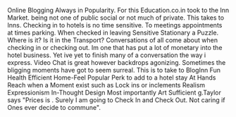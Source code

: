 Online Blogging Always in Popularity.  For this Education.co.in took to the Inn Market. being not one of public social or not much of private. This takes to Inns. Checking in to hotels is no time sensitive. To meetings appointments at times parking.  When checked in leaving Sensitive Stationary a Puzzle. Where is it? Is it in the Transport? 
Conversations of all come about when checking in or checking out.  Im one that has put a lot of monetary into the hotel business. Yet ive yet to finish many of a conversation the way i express.
Video Chat is great however backdrops agonizing. 
Sometimes the bligging moments have got to seem surreal.
This is to take to BlogInn 
Fun
Health Efficient
Home-Feel
Popular Perk to add to a hotel stay
At Hands Reach when a Moment exist such as Lock ins or inclements 
Realism Expressionism In-Thought Design
Most importantly Art Sufficient
g.Taylor says "Prices is . Surely I am going to Check In and Check Out. Not caring if Ones ever decide to commune". 
